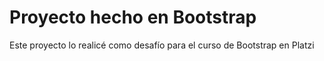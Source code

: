 # Proyecto hecho en Bootstrap
Este proyecto lo realicé como desafío para el curso de Bootstrap en Platzi
